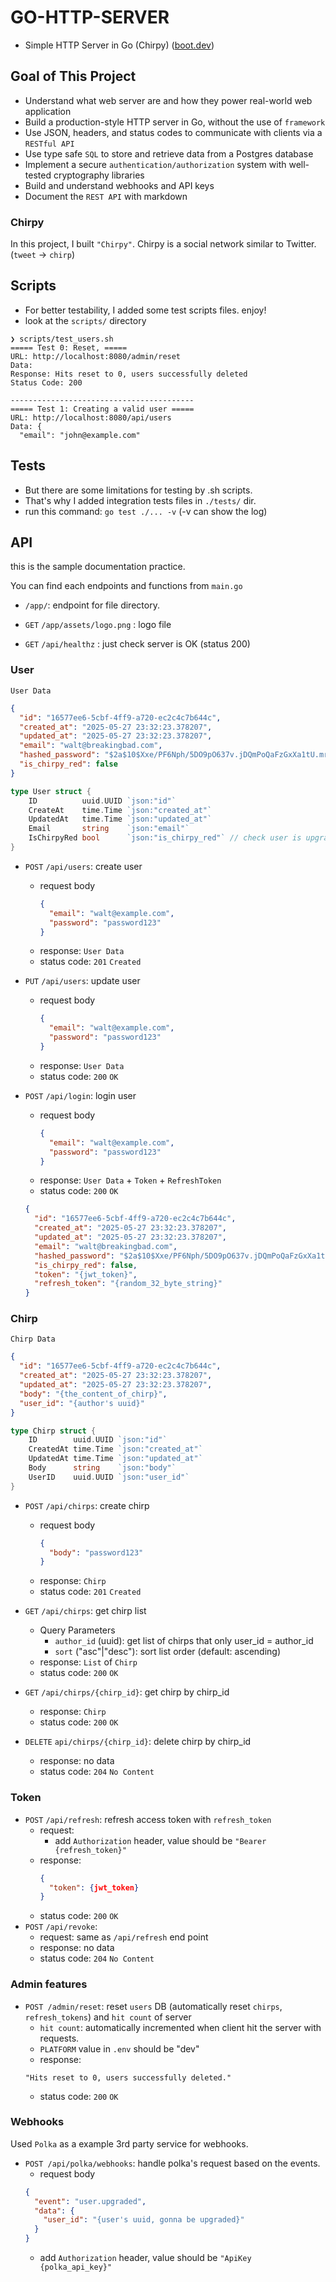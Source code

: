 # GO-HTTP-SERVER

- Simple HTTP Server in Go (Chirpy) ([boot.dev](https://boot.dev))

## Goal of This Project

- Understand what web server are and how they power real-world web application
- Build a production-style HTTP server in Go, without the use of `framework`
- Use JSON, headers, and status codes to communicate with clients via a
  `RESTful API`
- Use type safe `SQL` to store and retrieve data from a Postgres database
- Implement a secure `authentication/authorization` system with well-tested
  cryptography libraries
- Build and understand webhooks and API keys
- Document the `REST API` with markdown

### Chirpy

In this project, I built `"Chirpy"`. Chirpy is a social network similar to
Twitter. (`tweet` -> `chirp`)

## Scripts

- For better testability, I added some test scripts files. enjoy!
- look at the `scripts/` directory

```shell
❯ scripts/test_users.sh
===== Test 0: Reset, =====
URL: http://localhost:8080/admin/reset
Data:
Response: Hits reset to 0, users successfully deleted
Status Code: 200

-----------------------------------------
===== Test 1: Creating a valid user =====
URL: http://localhost:8080/api/users
Data: {
  "email": "john@example.com"
```

## Tests

- But there are some limitations for testing by .sh scripts.
- That's why I added integration tests files in `./tests/` dir.
- run this command: `go test ./... -v` (-v can show the log)

## API

this is the sample documentation practice.

You can find each endpoints and functions from `main.go`

- `/app/`: endpoint for file directory.
- `GET` `/app/assets/logo.png` : logo file

- `GET` `/api/healthz` : just check server is OK (status 200)

### User

`User Data`

```json
{
  "id": "16577ee6-5cbf-4ff9-a720-ec2c4c7b644c",
  "created_at": "2025-05-27 23:32:23.378207",
  "updated_at": "2025-05-27 23:32:23.378207",
  "email": "walt@breakingbad.com",
  "hashed_password": "$2a$10$Xxe/PF6Nph/5DO9pO637v.jDQmPoQaFzGxXa1tU.mrJcFuO2fkBvq",
  "is_chirpy_red": false
}
```

```go
type User struct {
	ID          uuid.UUID `json:"id"`
	CreateAt    time.Time `json:"created_at"`
	UpdatedAt   time.Time `json:"updated_at"`
	Email       string    `json:"email"`
	IsChirpyRed bool      `json:"is_chirpy_red"` // check user is upgraded for red chirpy!
}
```

- `POST` `/api/users`: create user

  - request body
    ```json
    {
      "email": "walt@example.com",
      "password": "password123"
    }
    ```
  - response: `User Data`
  - status code: `201` `Created`

- `PUT` `/api/users`: update user

  - request body
    ```json
    {
      "email": "walt@example.com",
      "password": "password123"
    }
    ```
  - response: `User Data`
  - status code: `200` `OK`

- `POST` `/api/login`: login user

  - request body
    ```json
    {
      "email": "walt@example.com",
      "password": "password123"
    }
    ```
  - response: `User Data` + `Token` + `RefreshToken`
  - status code: `200` `OK`

  ```json
  {
    "id": "16577ee6-5cbf-4ff9-a720-ec2c4c7b644c",
    "created_at": "2025-05-27 23:32:23.378207",
    "updated_at": "2025-05-27 23:32:23.378207",
    "email": "walt@breakingbad.com",
    "hashed_password": "$2a$10$Xxe/PF6Nph/5DO9pO637v.jDQmPoQaFzGxXa1tU.mrJcFuO2fkBvq",
    "is_chirpy_red": false,
    "token": "{jwt_token}",
    "refresh_token": "{random_32_byte_string}"
  }
  ```

### Chirp

`Chirp Data`

```json
{
  "id": "16577ee6-5cbf-4ff9-a720-ec2c4c7b644c",
  "created_at": "2025-05-27 23:32:23.378207",
  "updated_at": "2025-05-27 23:32:23.378207",
  "body": "{the_content_of_chirp}",
  "user_id": "{author's uuid}"
}
```

```go
type Chirp struct {
	ID        uuid.UUID `json:"id"`
	CreatedAt time.Time `json:"created_at"`
	UpdatedAt time.Time `json:"updated_at"`
	Body      string    `json:"body"`
	UserID    uuid.UUID `json:"user_id"`
}
```

- `POST` `/api/chirps`: create chirp

  - request body
    ```json
    {
      "body": "password123"
    }
    ```
  - response: `Chirp`
  - status code: `201` `Created`

- `GET` `/api/chirps`: get chirp list

  - Query Parameters
    - `author_id` (uuid): get list of chirps that only user_id = author_id
    - `sort` ("asc"|"desc"): sort list order (default: ascending)
  - response: `List` of `Chirp`
  - status code: `200` `OK`

- `GET` `/api/chirps/{chirp_id}`: get chirp by chirp_id

  - response: `Chirp`
  - status code: `200` `OK`

- `DELETE` `api/chirps/{chirp_id}`: delete chirp by chirp_id
  - response: no data
  - status code: `204` `No Content`

### Token

- `POST` `/api/refresh`: refresh access token with `refresh_token`
  - request:
    - add `Authorization` header, value should be `"Bearer {refresh_token}"`
  - response:
    ```json
    {
      "token": {jwt_token}
    }
    ```
  - status code: `200` `OK`
- `POST` `/api/revoke`:
  - request: same as `/api/refresh` end point
  - response: no data
  - status code: `204` `No Content`

### Admin features

- `POST /admin/reset`: reset `users` DB (automatically reset `chirps`,
  `refresh_tokens`) and `hit count` of server
  - `hit count`: automatically incremented when client hit the server with
    requests.
  - `PLATFORM` value in `.env` should be "dev"
  - response:
  ```
  "Hits reset to 0, users successfully deleted."
  ```
  - status code: `200` `OK`

### Webhooks

Used `Polka` as a example 3rd party service for webhooks.

- `POST /api/polka/webhooks`: handle polka's request based on the events.
  - request body
  ```json
  {
    "event": "user.upgraded",
    "data": {
      "user_id": "{user's uuid, gonna be upgraded}"
    }
  }
  ```
  - add `Authorization` header, value should be `"ApiKey {polka_api_key}"`
